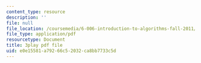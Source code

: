 ```yaml
---
content_type: resource
description: ''
file: null
file_location: /coursemedia/6-006-introduction-to-algorithms-fall-2011/e0e15581a79266c52032ca8bb7733c5d_HtSuA80QTyo.pdf
file_type: application/pdf
resourcetype: Document
title: 3play pdf file
uid: e0e15581-a792-66c5-2032-ca8bb7733c5d
---
```

